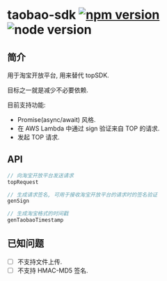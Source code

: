 # taobao-sdk [![npm version](https://img.shields.io/npm/v/@zsqk/taobao-sdk.svg?style=flat)](https://www.npmjs.com/package/@zsqk/taobao-sdk) ![node version](https://img.shields.io/node/v/@zsqk/taobao-sdk.svg?style=flat)

## 简介

用于淘宝开放平台, 用来替代 topSDK.

目标之一就是减少不必要依赖.

目前支持功能:

- Promise(async/await) 风格.
- 在 AWS Lambda 中通过 sign 验证来自 TOP 的请求.
- 发起 TOP 请求.

## API

```JavaScript
// 向淘宝开放平台发送请求
topRequest
```

```JavaScript
// 生成请求签名, 可用于接收淘宝开放平台的请求时的签名验证
genSign

// 生成淘宝格式的时间戳
genTaobaoTimestamp
```

## 已知问题

- [ ] 不支持文件上传.
- [ ] 不支持 HMAC-MD5 签名.

